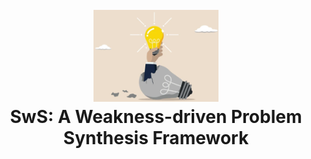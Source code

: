 <h1 align="center">
<br>
<img src="./docs/static/images/icon2.png" width="200" alt="rho-logo" />
<br>
SwS: A Weakness-driven Problem Synthesis Framework</span>
</h1>